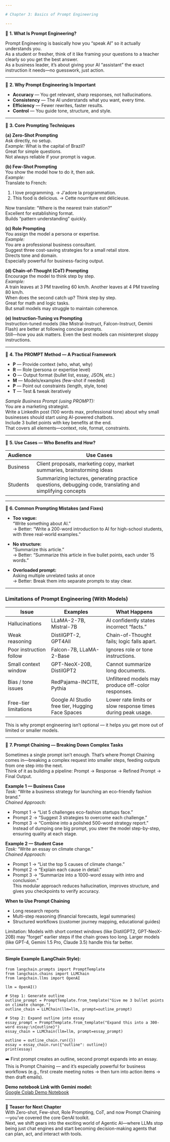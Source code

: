 ```yaml
---

# Chapter 3: Basics of Prompt Engineering

---
```


🔹 **1. What Is Prompt Engineering?**

Prompt Engineering is basically how you “speak AI” so it actually understands you.  
As a student or fresher, think of it like framing your questions to a teacher clearly so you get the best answer.  
As a business leader, it’s about giving your AI “assistant” the exact instruction it needs—no guesswork, just action.


---

🔹 **2. Why Prompt Engineering Is Important**

- **Accuracy** — You get relevant, sharp responses, not hallucinations.
- **Consistency** — The AI understands what you want, every time.
- **Efficiency** — Fewer rewrites, faster results.
- **Control** — You guide tone, structure, and style.


---

🔹 **3. Core Prompting Techniques**

**(a) Zero-Shot Prompting**  
Ask directly, no setup.  
*Example:* What is the capital of Brazil?  
Great for simple questions.  
Not always reliable if your prompt is vague.

**(b) Few-Shot Prompting**  
You show the model how to do it, then ask.  
*Example:*  
Translate to French:  
1. I love programming. → J'adore la programmation.  
2. This food is delicious. → Cette nourriture est délicieuse.

Now translate: “Where is the nearest train station?”  
Excellent for establishing format.  
Builds “pattern understanding” quickly.

**(c) Role Prompting**  
You assign the model a persona or expertise.  
*Example:*  
You are a professional business consultant.  
Suggest three cost-saving strategies for a small retail store.  
Directs tone and domain.  
Especially powerful for business-facing output.

**(d) Chain-of-Thought (CoT) Prompting**  
Encourage the model to think step by step.  
*Example:*  
A train leaves at 3 PM traveling 60 km/h. Another leaves at 4 PM traveling 80 km/h.  
When does the second catch up? Think step by step.  
Great for math and logic tasks.  
But small models may struggle to maintain coherence.

**(e) Instruction-Tuning vs Prompting**  
Instruction-tuned models (like Mistral-Instruct, Falcon-Instruct, Gemini Flash) are better at following concise prompts.  
Still—how you ask matters. Even the best models can misinterpret sloppy instructions.


---

🔹 **4. The PROMPT Method — A Practical Framework**

- **P** — Provide context (who, what, why)
- **R** — Role (persona or expertise level)
- **O** — Output format (bullet list, essay, JSON, etc.)
- **M** — Models/examples (few-shot if needed)
- **P** — Point out constraints (length, style, tone)
- **T** — Test & tweak iteratively

*Sample Business Prompt (using PROMPT):*  
You are a marketing strategist.  
Write a LinkedIn post (100 words max, professional tone) about why small businesses should start using AI-powered chatbots.  
Include 3 bullet points with key benefits at the end.  
That covers all elements—context, role, format, constraints.


---

🔹 **5. Use Cases — Who Benefits and How?**

| Audience    | Use Cases                                                    |
|-------------|--------------------------------------------------------------|
| Business    | Client proposals, marketing copy, market summaries, brainstorming ideas |
| Students    | Summarizing lectures, generating practice questions, debugging code, translating and simplifying concepts |


---

🔹 **6. Common Prompting Mistakes (and Fixes)**

- **Too vague:**  
  “Write something about AI.”  
  → Better: “Write a 200-word introduction to AI for high-school students, with three real-world examples.”

- **No structure:**  
  “Summarize this article.”  
  → Better: “Summarize this article in five bullet points, each under 15 words.”

- **Overloaded prompt:**  
  Asking multiple unrelated tasks at once  
  → Better: Break them into separate prompts to stay clear.

---

### Limitations of Prompt Engineering (With Models)

| Issue                | Examples                    | What Happens                                          |
|----------------------|----------------------------|-------------------------------------------------------|
| Hallucinations       | LLaMA-2-7B, Mistral-7B     | AI confidently states incorrect “facts.”              |
| Weak reasoning       | DistilGPT-2, GPT4All       | Chain-of-Thought fails; logic falls apart.            |
| Poor instruction follow | Falcon-7B, LLaMA-2-Base | Ignores role or tone instructions.                    |
| Small context window | GPT-NeoX-20B, DistilGPT2   | Cannot summarize long documents.                      |
| Bias / tone issues   | RedPajama-INCITE, Pythia   | Unfiltered models may produce off-color responses.     |
| Free-tier limitations | Google AI Studio free tier, Hugging Face Spaces | Lower rate limits or slow response times during peak usage. |

This is why prompt engineering isn’t optional — it helps you get more out of limited or smaller models.


---

🔹 **7. Prompt Chaining — Breaking Down Complex Tasks**

Sometimes a single prompt isn’t enough. That’s where Prompt Chaining comes in—breaking a complex request into smaller steps, feeding outputs from one step into the next.  
Think of it as building a pipeline: Prompt → Response → Refined Prompt → Final Output.

**Example 1 — Business Case**  
*Task:* “Write a business strategy for launching an eco-friendly fashion brand.”  
*Chained Approach:*  
- Prompt 1 → “List 5 challenges eco-fashion startups face.”  
- Prompt 2 → “Suggest 3 strategies to overcome each challenge.”  
- Prompt 3 → “Combine into a polished 500-word strategy report.”  
Instead of dumping one big prompt, you steer the model step-by-step, ensuring quality at each stage.

**Example 2 — Student Case**  
*Task:* “Write an essay on climate change.”  
*Chained Approach:*  
- Prompt 1 → “List the top 5 causes of climate change.”  
- Prompt 2 → “Explain each cause in detail.”  
- Prompt 3 → “Summarize into a 1000-word essay with intro and conclusion.”  
This modular approach reduces hallucination, improves structure, and gives you checkpoints to verify accuracy.

**When to Use Prompt Chaining**
- Long research reports
- Multi-step reasoning (financial forecasts, legal summaries)
- Structured workflows (customer journey mapping, educational guides)

Limitation: Models with short context windows (like DistilGPT2, GPT-NeoX-20B) may “forget” earlier steps if the chain grows too long. Larger models (like GPT-4, Gemini 1.5 Pro, Claude 3.5) handle this far better.

---

#### Simple Example (LangChain Style):

```
from langchain.prompts import PromptTemplate
from langchain.chains import LLMChain
from langchain.llms import OpenAI

llm = OpenAI()

# Step 1: Generate outline
outline_prompt = PromptTemplate.from_template("Give me 3 bullet points on climate change.")
outline_chain = LLMChain(llm=llm, prompt=outline_prompt)

# Step 2: Expand outline into essay
essay_prompt = PromptTemplate.from_template("Expand this into a 300-word essay:\n{outline}")
essay_chain = LLMChain(llm=llm, prompt=essay_prompt)

outline = outline_chain.run({})
essay = essay_chain.run({"outline": outline})
print(essay)
```

➡️ First prompt creates an outline, second prompt expands into an essay.  
This is Prompt Chaining — and it’s especially powerful for business workflows (e.g., first create meeting notes → then turn into action items → then draft emails).

**Demo notebook Link with Gemini model:**  
[Google Colab Demo Notebook](https://colab.research.google.com/drive/1vVKNGmyl_knniFJVlTu3qRy53FgJXrX-?usp=sharing)

---

📌 **Teaser for Next Chapter**  
With Zero-shot, Few-shot, Role Prompting, CoT, and now Prompt Chaining—you’ve covered the core GenAI toolkit.  
Next, we shift gears into the exciting world of Agentic AI—where LLMs stop being just chat engines and start becoming decision-making agents that can plan, act, and interact with tools.

```

